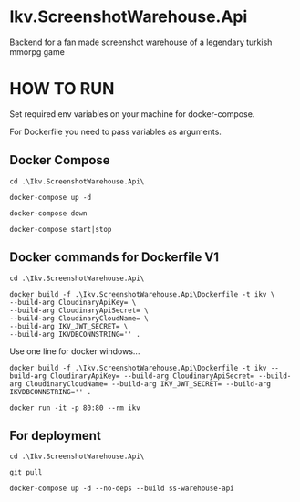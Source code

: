 # Ikv.ScreenshotWarehouse.Api

Backend for a fan made screenshot warehouse of a legendary turkish mmorpg game

# HOW TO RUN

Set required env variables on your machine for docker-compose.

For Dockerfile you need to pass variables as arguments.

## Docker Compose
```
cd .\Ikv.ScreenshotWarehouse.Api\
```
```
docker-compose up -d
```
```
docker-compose down
```
```
docker-compose start|stop
```
## Docker commands for Dockerfile V1

``` 
cd .\Ikv.ScreenshotWarehouse.Api\
```

```
docker build -f .\Ikv.ScreenshotWarehouse.Api\Dockerfile -t ikv \
--build-arg CloudinaryApiKey= \
--build-arg CloudinaryApiSecret= \
--build-arg CloudinaryCloudName= \
--build-arg IKV_JWT_SECRET= \
--build-arg IKVDBCONNSTRING='' . 
```

Use one line for docker windows...

``` 
docker build -f .\Ikv.ScreenshotWarehouse.Api\Dockerfile -t ikv --build-arg CloudinaryApiKey= --build-arg CloudinaryApiSecret= --build-arg CloudinaryCloudName= --build-arg IKV_JWT_SECRET= --build-arg IKVDBCONNSTRING='' .
```

```
docker run -it -p 80:80 --rm ikv
```
## For deployment
``` 
cd .\Ikv.ScreenshotWarehouse.Api\
```

```
git pull
```

```
docker-compose up -d --no-deps --build ss-warehouse-api
```

